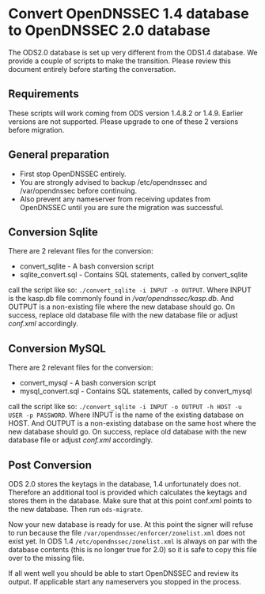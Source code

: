 Convert OpenDNSSEC 1.4 database to OpenDNSSEC 2.0 database
==========================================================

The ODS2.0 database is set up very different from the ODS1.4 database. We 
provide a couple of scripts to make the transition. Please review this 
document entirely before starting the conversation.

Requirements
------------

These scripts will work coming from ODS version 1.4.8.2 or 1.4.9. Earlier
versions are not supported. Please upgrade to one of these 2 versions before 
migration.

General preparation
-------------------

 * First stop OpenDNSSEC entirely.
 * You are strongly advised to backup /etc/opendnssec and /var/opendnssec before
   continuing.
 * Also prevent any nameserver from receiving updates from OpenDNSSEC until
   you are sure the migration was successful.

Conversion Sqlite
-----------------

There are 2 relevant files for the conversion:

 * convert_sqlite - A bash conversion script
 * sqlite_convert.sql - Contains SQL statements, called by convert_sqlite

call the script like so: `./convert_sqlite -i INPUT -o OUTPUT`. Where INPUT is
the kasp.db file commonly found in _/var/opendnssec/kasp.db_. And OUTPUT is a
non-existing file where the new database should go. On success, replace old
database file with the new database file or adjust _conf.xml_ accordingly.

Conversion MySQL
----------------
 
There are 2 relevant files for the conversion:

 * convert_mysql - A bash conversion script
 * mysql_convert.sql - Contains SQL statements, called by convert_mysql

call the script like so: `./convert_sqlite -i INPUT -o OUTPUT -h HOST -u USER
-p PASSWORD`. Where INPUT is the name of the existing database on HOST. And
OUTPUT is a non-existing database on the same host where the new database
should go. On success, replace old database with the new database file or
adjust _conf.xml_ accordingly.
  
Post Conversion
---------------

ODS 2.0 stores the keytags in the database, 1.4 unfortunately does not.
Therefore an additional tool is provided which calculates the keytags and
stores them in the database. Make sure that at this point conf.xml points to
the new database. Then run `ods-migrate`.

Now your new database is ready for use. At this point the signer will refuse to
run because the file `/var/opendnssec/enforcer/zonelist.xml` does not exist
yet.  In ODS 1.4 `/etc/opendnssec/zonelist.xml` is always on par with the
database contents (this is no longer true for 2.0) so it is safe to copy this
file over to the missing file.

If all went well you should be able to start OpenDNSSEC and review its output.
If applicable start any nameservers you stopped in the process. 

